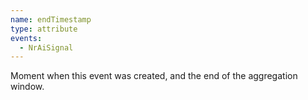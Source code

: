 ```yaml
---
name: endTimestamp
type: attribute
events:
  - NrAiSignal
---
```


Moment when this event was created, and the end of the aggregation window.